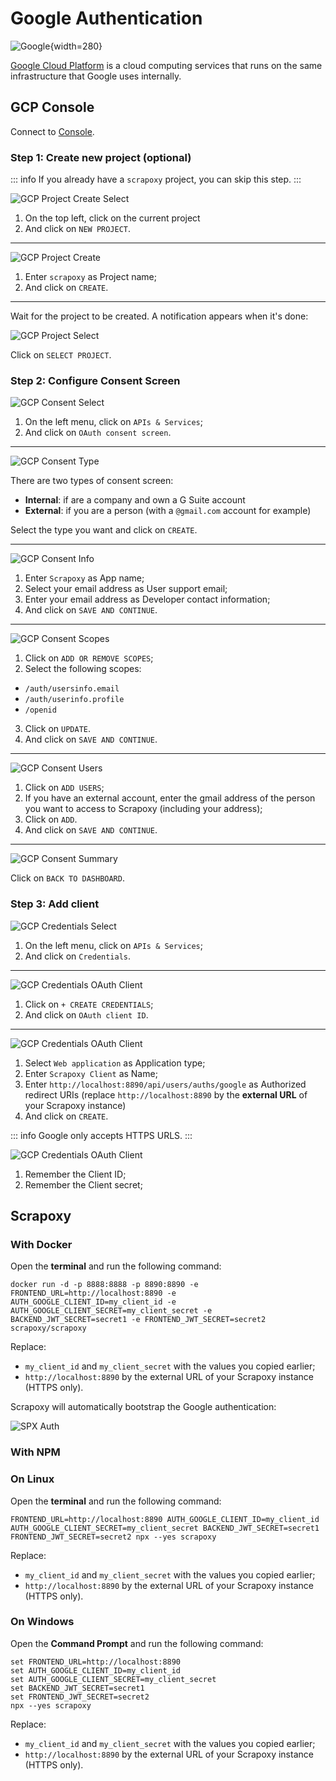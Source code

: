 # Google Authentication

![Google](/assets/images/gcp.svg){width=280}

[Google Cloud Platform](https://cloud.google.com) is a cloud computing services that runs on the same infrastructure
that Google uses internally.


## GCP Console

Connect to [Console](https://console.cloud.google.com).


### Step 1: Create new project (optional)

::: info
If you already have a `scrapoxy` project, you can skip this step.
:::

![GCP Project Create Select](gcp_project_create_select.png)

1. On the top left, click on the current project
2. And click on `NEW PROJECT`.

---

![GCP Project Create](gcp_project_create.png)

1. Enter `scrapoxy` as Project name;
2. And click on `CREATE`.

---

Wait for the project to be created. A notification appears when it's done:

![GCP Project Select](gcp_project_select.png)

Click on `SELECT PROJECT`.


### Step 2: Configure Consent Screen

![GCP Consent Select](gcp_consent_select.png)

1. On the left menu, click on `APIs & Services`;
2. And click on `OAuth consent screen`.

---

![GCP Consent Type](gcp_consent_type.png)

There are two types of consent screen:
- **Internal**: if are a company and own a G Suite account
- **External**: if you are a person (with a `@gmail.com` account for example)

Select the type you want and click on `CREATE`.

---

![GCP Consent Info](gcp_consent_info.png)

1. Enter `Scrapoxy` as App name;
2. Select your email address as User support email;
3. Enter your email address as Developer contact information;
4. And click on `SAVE AND CONTINUE`.

---

![GCP Consent Scopes](gcp_consent_scopes.png)

1. Click on `ADD OR REMOVE SCOPES`;
2. Select the following scopes:
- `/auth/usersinfo.email`
- `/auth/userinfo.profile`
- `/openid`
3. Click on `UPDATE`.
4. And click on `SAVE AND CONTINUE`.

---

![GCP Consent Users](gcp_consent_users.png)

1. Click on `ADD USERS`;
2. If you have an external account, enter the gmail address of the person you want to access to Scrapoxy (including your address);
3. Click on `ADD`.
4. And click on `SAVE AND CONTINUE`.

---

![GCP Consent Summary](gcp_consent_summary.png)

Click on `BACK TO DASHBOARD`.


### Step 3: Add client

![GCP Credentials Select](gcp_credentials_select.png)

1. On the left menu, click on `APIs & Services`;
2. And click on `Credentials`.

---

![GCP Credentials OAuth Client](gcp_credentials_oauth_select.png)

1. Click on `+ CREATE CREDENTIALS`;
2. And click on `OAuth client ID`.

---

![GCP Credentials OAuth Client](gcp_credentials_oauth_client.png)

1. Select `Web application` as Application type;
2. Enter `Scrapoxy Client` as Name;
3. Enter `http://localhost:8890/api/users/auths/google` as Authorized redirect URIs (replace `http://localhost:8890` by the **external URL** of your Scrapoxy instance)
4. And click on `CREATE`.

::: info
Google only accepts HTTPS URLS.
:::


![GCP Credentials OAuth Client](gcp_credentials_oauth_token.png)

1. Remember the Client ID;
2. Remember the Client secret;


## Scrapoxy

### With Docker

Open the **terminal** and run the following command:

```shell
docker run -d -p 8888:8888 -p 8890:8890 -e FRONTEND_URL=http://localhost:8890 -e AUTH_GOOGLE_CLIENT_ID=my_client_id -e AUTH_GOOGLE_CLIENT_SECRET=my_client_secret -e BACKEND_JWT_SECRET=secret1 -e FRONTEND_JWT_SECRET=secret2 scrapoxy/scrapoxy
```

Replace:
- `my_client_id` and `my_client_secret` with the values you copied earlier;
- `http://localhost:8890` by the external URL of your Scrapoxy instance (HTTPS only).

Scrapoxy will automatically bootstrap the Google authentication:

![SPX Auth](spx_auth.png)


### With NPM

### On Linux

Open the **terminal** and run the following command:

```shell
FRONTEND_URL=http://localhost:8890 AUTH_GOOGLE_CLIENT_ID=my_client_id AUTH_GOOGLE_CLIENT_SECRET=my_client_secret BACKEND_JWT_SECRET=secret1 FRONTEND_JWT_SECRET=secret2 npx --yes scrapoxy
```

Replace:
- `my_client_id` and `my_client_secret` with the values you copied earlier;
- `http://localhost:8890` by the external URL of your Scrapoxy instance (HTTPS only).


### On Windows

Open the **Command Prompt** and run the following command:

```shell
set FRONTEND_URL=http://localhost:8890
set AUTH_GOOGLE_CLIENT_ID=my_client_id
set AUTH_GOOGLE_CLIENT_SECRET=my_client_secret
set BACKEND_JWT_SECRET=secret1
set FRONTEND_JWT_SECRET=secret2
npx --yes scrapoxy
```

Replace:
- `my_client_id` and `my_client_secret` with the values you copied earlier;
- `http://localhost:8890` by the external URL of your Scrapoxy instance (HTTPS only).
